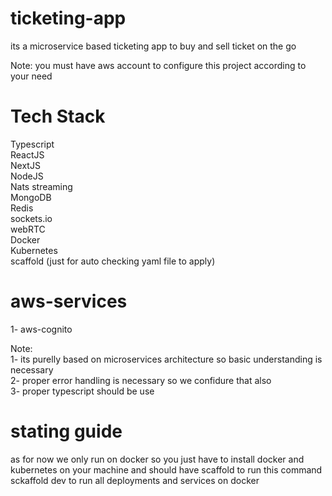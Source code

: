 # ticketing-app
its a microservice based ticketing app to buy and sell ticket on the go 

Note: you must have aws account to configure this project according to your need

# Tech Stack

Typescript <br />
ReactJS <br />
NextJS <br />
NodeJS <br />
Nats streaming <br />
MongoDB <br />
Redis <br />
sockets.io <br />
webRTC <br />
Docker <br />
Kubernetes <br />
scaffold (just for auto checking yaml file to apply) <br />

# aws-services
1- aws-cognito

Note: <br />
1- its purelly based on microservices architecture so basic understanding is necessary <br />
2- proper error handling is necessary so we confidure that also  <br />
3- proper typescript should be use <br />

# stating guide
as for now we only run on docker so you just have to install docker and <br />
kubernetes on your machine and should have scaffold to run this command <br />
sckaffold dev to run all deployments and services on docker

